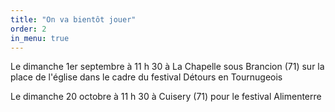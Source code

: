 ```yaml
---
title: "On va bientôt jouer"
order: 2
in_menu: true
---
```

Le dimanche 1er septembre à 11 h 30 à La Chapelle sous Brancion (71) sur la place de l'église dans le cadre du festival Détours en Tournugeois

Le dimanche 20 octobre à 11 h 30 à Cuisery (71) pour le festival Alimenterre 